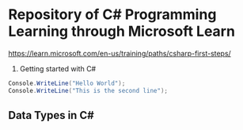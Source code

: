 # Repository of C# Programming Learning through Microsoft Learn

https://learn.microsoft.com/en-us/training/paths/csharp-first-steps/

1. Getting started with C#

```C#
Console.WriteLine("Hello World");
Console.WriteLine("This is the second line");
```

## Data Types in C#
